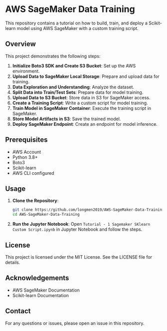 # AWS SageMaker Data Training

This repository contains a tutorial on how to build, train, and deploy a Scikit-learn model using AWS SageMaker with a custom training script.

## Overview

This project demonstrates the following steps:
1. **Initialize Boto3 SDK and Create S3 Bucket**: Set up the AWS environment.
2. **Upload Data to SageMaker Local Storage**: Prepare and upload data for training.
3. **Data Exploration and Understanding**: Analyze the dataset.
4. **Split Data into Train/Test Sets**: Prepare data for model training.
5. **Upload Data to S3 Bucket**: Store data in S3 for SageMaker access.
6. **Create a Training Script**: Write a custom script for model training.
7. **Train Model in SageMaker Container**: Execute the training script in SageMaker.
8. **Store Model Artifacts in S3**: Save the trained model.
9. **Deploy SageMaker Endpoint**: Create an endpoint for model inference.

## Prerequisites

- AWS Account
- Python 3.8+
- Boto3
- Scikit-learn
- AWS CLI configured

## Usage

1. **Clone the Repository**:
    ```bash
    git clone https://github.com/longmen2019/AWS-SageMaker-Data-Training.git
    cd AWS-SageMaker-Data-Training
    ```

2. **Run the Jupyter Notebook**:
    Open `Tutorial - 1 Sagemaker SKlearn Custom Script.ipynb` in Jupyter Notebook and follow the steps.

## License

This project is licensed under the MIT License. See the LICENSE file for details.

## Acknowledgements

- AWS SageMaker Documentation
- Scikit-learn Documentation

## Contact

For any questions or issues, please open an issue in this repository.
